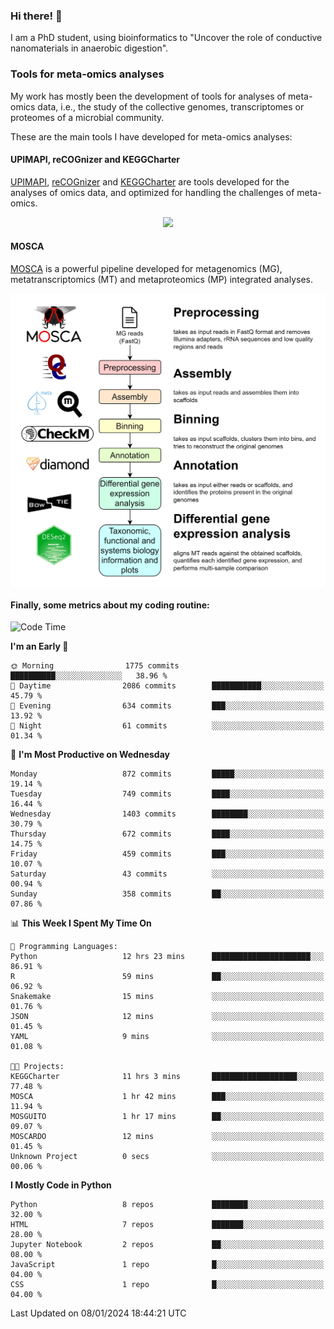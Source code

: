 ### Hi there! 👋

I am a PhD student, using bioinformatics to "Uncover the role of conductive nanomaterials in anaerobic digestion".

### Tools for meta-omics analyses

My work has mostly been the development of tools for analyses of meta-omics data, i.e., the study of the collective genomes, transcriptomes or proteomes of a microbial community.

These are the main tools I have developed for meta-omics analyses:

#### UPIMAPI, reCOGnizer and KEGGCharter

[UPIMAPI](https://github.com/iquasere/UPIMAPI), [reCOGnizer](https://github.com/iquasere/reCOGnizer) and [KEGGCharter](https://github.com/iquasere/KEGGCharter) are tools developed for the analyses of omics data, and optimized for handling the challenges of meta-omics.

<p align="center">
    <img src="assets/annotation_paper.png">
</p>

#### MOSCA

[MOSCA](https://github.com/iquasere/MOSCA) is a powerful pipeline developed for metagenomics (MG), metatranscriptomics (MT) and metaproteomics (MP) integrated analyses.

<p align="center">
    <img src="assets/mosca_workflow.png" align="center" width="700">
</p>


#### Finally, some metrics about my coding routine:

<!--START_SECTION:waka-->
![Code Time](http://img.shields.io/badge/Code%20Time-779%20hrs%205%20mins-blue)

**I'm an Early 🐤** 

```text
🌞 Morning                1775 commits        ██████████░░░░░░░░░░░░░░░   38.96 % 
🌆 Daytime                2086 commits        ███████████░░░░░░░░░░░░░░   45.79 % 
🌃 Evening                634 commits         ███░░░░░░░░░░░░░░░░░░░░░░   13.92 % 
🌙 Night                  61 commits          ░░░░░░░░░░░░░░░░░░░░░░░░░   01.34 % 
```
📅 **I'm Most Productive on Wednesday** 

```text
Monday                   872 commits         █████░░░░░░░░░░░░░░░░░░░░   19.14 % 
Tuesday                  749 commits         ████░░░░░░░░░░░░░░░░░░░░░   16.44 % 
Wednesday                1403 commits        ████████░░░░░░░░░░░░░░░░░   30.79 % 
Thursday                 672 commits         ████░░░░░░░░░░░░░░░░░░░░░   14.75 % 
Friday                   459 commits         ███░░░░░░░░░░░░░░░░░░░░░░   10.07 % 
Saturday                 43 commits          ░░░░░░░░░░░░░░░░░░░░░░░░░   00.94 % 
Sunday                   358 commits         ██░░░░░░░░░░░░░░░░░░░░░░░   07.86 % 
```


📊 **This Week I Spent My Time On** 

```text
💬 Programming Languages: 
Python                   12 hrs 23 mins      ██████████████████████░░░   86.91 % 
R                        59 mins             ██░░░░░░░░░░░░░░░░░░░░░░░   06.92 % 
Snakemake                15 mins             ░░░░░░░░░░░░░░░░░░░░░░░░░   01.76 % 
JSON                     12 mins             ░░░░░░░░░░░░░░░░░░░░░░░░░   01.45 % 
YAML                     9 mins              ░░░░░░░░░░░░░░░░░░░░░░░░░   01.08 % 

🐱‍💻 Projects: 
KEGGCharter              11 hrs 3 mins       ███████████████████░░░░░░   77.48 % 
MOSCA                    1 hr 42 mins        ███░░░░░░░░░░░░░░░░░░░░░░   11.94 % 
MOSGUITO                 1 hr 17 mins        ██░░░░░░░░░░░░░░░░░░░░░░░   09.07 % 
MOSCARDO                 12 mins             ░░░░░░░░░░░░░░░░░░░░░░░░░   01.45 % 
Unknown Project          0 secs              ░░░░░░░░░░░░░░░░░░░░░░░░░   00.06 % 
```

**I Mostly Code in Python** 

```text
Python                   8 repos             ████████░░░░░░░░░░░░░░░░░   32.00 % 
HTML                     7 repos             ███████░░░░░░░░░░░░░░░░░░   28.00 % 
Jupyter Notebook         2 repos             ██░░░░░░░░░░░░░░░░░░░░░░░   08.00 % 
JavaScript               1 repo              █░░░░░░░░░░░░░░░░░░░░░░░░   04.00 % 
CSS                      1 repo              █░░░░░░░░░░░░░░░░░░░░░░░░   04.00 % 
```




 Last Updated on 08/01/2024 18:44:21 UTC
<!--END_SECTION:waka-->

